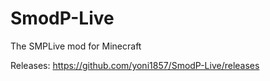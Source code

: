 # SmodP-Live
The SMPLive mod for Minecraft

Releases: https://github.com/yoni1857/SmodP-Live/releases
